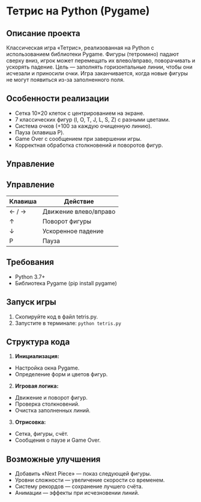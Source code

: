 # Тетрис на Python (Pygame)
## Описание проекта
Классическая игра «Тетрис», реализованная на Python с использованием библиотеки Pygame.
Фигуры (тетромино) падают сверху вниз, игрок может перемещать их влево/вправо, поворачивать и ускорять падение. Цель — заполнять горизонтальные линии, чтобы они исчезали и приносили очки. Игра заканчивается, когда новые фигуры не могут появиться из-за заполненного поля.

## Особенности реализации
- Сетка 10×20 клеток с центрированием на экране.
- 7 классических фигур (I, O, T, J, L, S, Z) с разными цветами.
- Система очков (+100 за каждую очищенную линию).
- Пауза (клавиша P).
- Game Over с сообщением при завершении игры.
- Корректная обработка столкновений и поворотов фигур.

## Управление
## Управление

| Клавиша       | Действие               |
|---------------|------------------------|
| ← / →         | Движение влево/вправо  |
| ↑             | Поворот фигуры         |
| ↓             | Ускоренное падение     |
| P             | Пауза                  |

## Требования
- Python 3.7+
- Библиотека Pygame (pip install pygame)

## Запуск игры
1. Скопируйте код в файл tetris.py.
2. Запустите в терминале:
`python tetris.py`

## Структура кода
1. **Инициализация:**
- Настройка окна Pygame.
- Определение форм и цветов фигур.
2. **Игровая логика:**
- Движение и поворот фигур.
- Проверка столкновений.
- Очистка заполненных линий.
3. **Отрисовка:**
- Сетка, фигуры, счёт.
- Сообщения о паузе и Game Over.

## Возможные улучшения
- Добавить «Next Piece» — показ следующей фигуры.
- Уровни сложности — увеличение скорости со временем.
- Систему рекордов — сохранение лучшего счёта.
- Анимации — эффекты при исчезновении линий.

